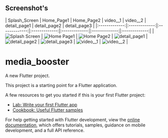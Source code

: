 ## Screenshot's

| Splash_Screen | Home_Page1 | Home_Page2 | video__1 | video__2 | detail_page1  | detail_page2 | detail_page3 |
|:-------------:|:-------------:|:-------------:|:-------------:|:-------------:|:-------------:|:-------------:|
| ![Splash Screen](https://github.com/Harshpadariya51/media_booster/assets/135210889/eb931e95-ae34-4eec-9ace-c890bebedd9f) | ![Home Page1](https://github.com/Harshpadariya51/media_booster/assets/135210889/af6e09a5-6557-46d7-b99b-27787c9cf4ac) | ![Home Page2](https://github.com/Harshpadariya51/Departure_app/assets/135210889/23cfe348-602a-4b73-bad1-91de044aa64c) | ![detail_page1](https://github.com/Harshpadariya51/media_booster/assets/135210889/a4611e35-6192-4806-96a0-8556eca0f6ab) | ![detail_page2](https://github.com/Harshpadariya51/media_booster/assets/135210889/fe4d9148-54c3-4437-869a-735698d1ab5d) | ![detail_page3](https://github.com/Harshpadariya51/media_booster/assets/135210889/ea7d87fd-9bfe-48c8-bae3-f3c0ad4ada29) | ![video__1](https://github.com/Harshpadariya51/media_booster/assets/135210889/758f24d0-2689-4695-894f-db3097bda836) | ![video__2](https://github.com/Harshpadariya51/media_booster/assets/135210889/648f9283-9a7e-4960-9408-dd310ee7c52b) |
# media_booster

A new Flutter project.



This project is a starting point for a Flutter application.

A few resources to get you started if this is your first Flutter project:

- [Lab: Write your first Flutter app](https://docs.flutter.dev/get-started/codelab)
- [Cookbook: Useful Flutter samples](https://docs.flutter.dev/cookbook)

For help getting started with Flutter development, view the
[online documentation](https://docs.flutter.dev/), which offers tutorials,
samples, guidance on mobile development, and a full API reference.
